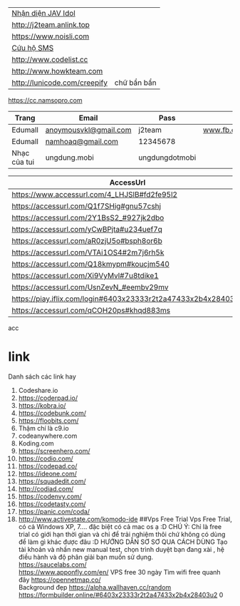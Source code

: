 |   |   |
|---|---|
[Nhận diện JAV Idol](http://jav-idol.toidicodedao.com) |
http://j2team.anlink.top |
https://www.noisli.com |
[Cứu hộ SMS](https://www.facebook.com/C%E1%BB%A9u-H%E1%BB%99-SMS-384758608549291) |
http://www.codelist.cc |
http://www.howkteam.com |
http://lunicode.com/creepify | chữ bẩn bẩn |
https://cc.namsopro.com

Trang | Email | Pass | nguồn |
|-----|-------|------|-------|
Edumall | anoymousvkl@gmail.com | j2team | www.fb.com/429143117417814
Edumall | namhoaq@gmail.com | 12345678
Nhạc của tui | ungdung.mobi | ungdungdotmobi

|AccessUrl|   |
|---------|---|
https://www.accessurl.com/4_LHJSlB#fd2fe95l2 | Linkvip|
https://accessurl.com/Q1f7SHig#gnu57cshj | Linkvip|
https://accessurl.com/2Y1BsS2_#927jk2dbo | Linkvip |
https://accessurl.com/yCwBPjta#u234uef7q | fshare.vn |
https://accessurl.com/aR0zjU5o#bsph8or6b | fshare.vn |
https://accessurl.com/VTAi1OS4#2m7j6rh5k | movies.hdviet.com |		
https://accessurl.com/Q18kmypm#koucjm540 | movies.hdviet.com |
https://accessurl.com/Xi9VyMvl#7u8tdike1 | hdonline.vn |
https://accessurl.com/UsnZevN_#eembv29mv | piay.iflix.com |
https://piay.iflix.com/login#6403x23333r2t2a47433x2b4x28403u2 |
https://accessurl.com/qCOH20ps#khqd883ms | WWE |
acc 

# link

Danh sách các link hay<br/>
1. Codeshare.io
2. https://coderpad.io/
3. https://kobra.io/
4. https://codebunk.com/
5. https://floobits.com/
6. Thậm chí là c9.io
7. codeanywhere.com
8. Koding.com
9. https://screenhero.com/
10. https://codio.com/
11. https://codepad.co/
12. https://ideone.com/
13. https://squadedit.com/
14. http://codiad.com/
15. https://codenvy.com/
16. https://codetasty.com/
17. https://panic.com/coda/
18. http://www.activestate.com/komodo-ide
##Vps Free Trial
Vps Free Trial, có cả Windows XP, 7.... đặc biệt có cả mac os ạ :D
CHÚ Ý: Chỉ là free trial có giới hạn thời gian và chỉ để trải nghiệm thôi chứ không có dùng để làm gì khác được đâu :D 
HƯỚNG DẪN SƠ SƠ QUA CÁCH DÙNG
Tạo tài khoản và nhấn new manual test, chọn trình duyệt bạn đang xài , hệ điều hành và độ phân giải bạn muốn sử dụng.<br/>
https://saucelabs.com/ <br>
https://www.apponfly.com/en/ VPS free 30 ngày
Tìm wifi free quanh đây https://opennetmap.co/ <br>
Background đẹp https://alpha.wallhaven.cc/random <br>
https://formbuilder.online/#6403x23333r2t2a47433x2b4x28403u2
0
